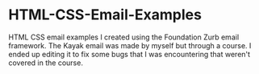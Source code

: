 # HTML-CSS-Email-Examples
HTML CSS email examples I created using the Foundation Zurb email framework. The Kayak email was made by myself but through a course. I ended up editing it to fix some bugs that I was encountering that weren't covered in the course.
